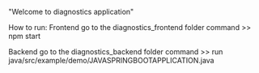 "Welcome to diagnostics application" 

How to run:
Frontend
go to the diagnostics_frontend folder
command >> npm start

Backend
go to the diagnostics_backend folder
command >> run java/src/example/demo/JAVASPRINGBOOTAPPLICATION.java
